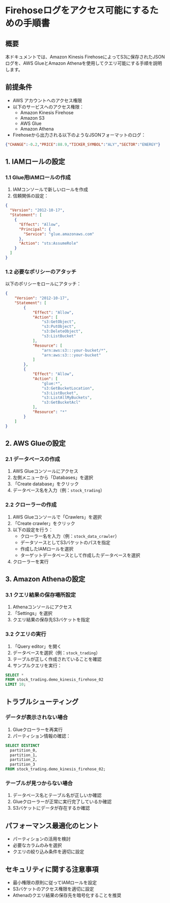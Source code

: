 # Firehoseログをアクセス可能にするための手順書

## 概要
本ドキュメントでは、Amazon Kinesis FirehoseによってS3に保存されたJSONログを、AWS GlueとAmazon Athenaを使用してクエリ可能にする手順を説明します。

## 前提条件
- AWS アカウントへのアクセス権限
- 以下のサービスへのアクセス権限：
  - Amazon Kinesis Firehose
  - Amazon S3
  - AWS Glue
  - Amazon Athena
- Firehoseから出力される以下のようなJSONフォーマットのログ：
```json
{"CHANGE":-0.2,"PRICE":88.9,"TICKER_SYMBOL":"ALY","SECTOR":"ENERGY"}
```

## 1. IAMロールの設定

### 1.1 Glue用IAMロールの作成
1. IAMコンソールで新しいロールを作成
2. 信頼関係の設定：
```json
{
  "Version": "2012-10-17",
  "Statement": [
    {
      "Effect": "Allow",
      "Principal": {
        "Service": "glue.amazonaws.com"
      },
      "Action": "sts:AssumeRole"
    }
  ]
}
```

### 1.2 必要なポリシーのアタッチ
以下のポリシーをロールにアタッチ：
```json
{
    "Version": "2012-10-17",
    "Statement": [
        {
            "Effect": "Allow",
            "Action": [
                "s3:GetObject",
                "s3:PutObject",
                "s3:DeleteObject",
                "s3:ListBucket"
            ],
            "Resource": [
                "arn:aws:s3:::your-bucket/*",
                "arn:aws:s3:::your-bucket"
            ]
        },
        {
            "Effect": "Allow",
            "Action": [
                "glue:*",
                "s3:GetBucketLocation",
                "s3:ListBucket",
                "s3:ListAllMyBuckets",
                "s3:GetBucketAcl"
            ],
            "Resource": "*"
        }
    ]
}
```

## 2. AWS Glueの設定

### 2.1 データベースの作成
1. AWS Glueコンソールにアクセス
2. 左側メニューから「Databases」を選択
3. 「Create database」をクリック
4. データベース名を入力（例：`stock_trading`）

### 2.2 クローラーの作成
1. AWS Glueコンソールで「Crawlers」を選択
2. 「Create crawler」をクリック
3. 以下の設定を行う：
   - クローラー名を入力（例：`stock_data_crawler`）
   - データソースとしてS3バケットのパスを指定
   - 作成したIAMロールを選択
   - ターゲットデータベースとして作成したデータベースを選択
4. クローラーを実行

## 3. Amazon Athenaの設定

### 3.1 クエリ結果の保存場所設定
1. Athenaコンソールにアクセス
2. 「Settings」を選択
3. クエリ結果の保存先S3バケットを指定

### 3.2 クエリの実行
1. 「Query editor」を開く
2. データベースを選択（例：`stock_trading`）
3. テーブルが正しく作成されていることを確認
4. サンプルクエリを実行：
```sql
SELECT *
FROM stock_trading.demo_kinesis_firehose_02
LIMIT 10;
```

## トラブルシューティング

### データが表示されない場合
1. Glueクローラーを再実行
2. パーティション情報の確認：
```sql
SELECT DISTINCT
  partition_0,
  partition_1,
  partition_2,
  partition_3
FROM stock_trading.demo_kinesis_firehose_02;
```

### テーブルが見つからない場合
1. データベース名とテーブル名が正しいか確認
2. Glueクローラーが正常に実行完了しているか確認
3. S3バケットにデータが存在するか確認

## パフォーマンス最適化のヒント
- パーティションの活用を検討
- 必要なカラムのみを選択
- クエリの絞り込み条件を適切に設定

## セキュリティに関する注意事項
- 最小権限の原則に従ってIAMロールを設定
- S3バケットのアクセス権限を適切に設定
- Athenaのクエリ結果の保存先を暗号化することを推奨